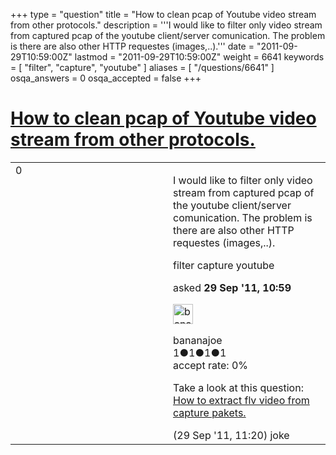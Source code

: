+++
type = "question"
title = "How to clean pcap of Youtube video stream from other protocols."
description = '''I would like to filter only video stream from captured pcap of the youtube client/server comunication. The problem is there are also other HTTP requestes (images,..).'''
date = "2011-09-29T10:59:00Z"
lastmod = "2011-09-29T10:59:00Z"
weight = 6641
keywords = [ "filter", "capture", "youtube" ]
aliases = [ "/questions/6641" ]
osqa_answers = 0
osqa_accepted = false
+++

<div class="headNormal">

# [How to clean pcap of Youtube video stream from other protocols.](/questions/6641/how-to-clean-pcap-of-youtube-video-stream-from-other-protocols)

</div>

<div id="main-body">

<div id="askform">

<table id="question-table" style="width:100%;"><colgroup><col style="width: 50%" /><col style="width: 50%" /></colgroup><tbody><tr class="odd"><td style="width: 30px; vertical-align: top"><div class="vote-buttons"><div id="post-6641-score" class="post-score" title="current number of votes">0</div><div id="favorite-count" class="favorite-count"></div></div></td><td><div id="item-right"><div class="question-body"><p>I would like to filter only video stream from captured pcap of the youtube client/server comunication. The problem is there are also other HTTP requestes (images,..).</p></div><div id="question-tags" class="tags-container tags">filter capture youtube</div><div id="question-controls" class="post-controls"></div><div class="post-update-info-container"><div class="post-update-info post-update-info-user"><p>asked <strong>29 Sep '11, 10:59</strong></p><img src="https://secure.gravatar.com/avatar/447b27791b5d25a8bb0c866e8cde3cc0?s=32&amp;d=identicon&amp;r=g" class="gravatar" width="32" height="32" alt="bananajoe&#39;s gravatar image" /><p>bananajoe<br />
<span class="score" title="1 reputation points">1</span><span title="1 badges"><span class="badge1">●</span><span class="badgecount">1</span></span><span title="1 badges"><span class="silver">●</span><span class="badgecount">1</span></span><span title="1 badges"><span class="bronze">●</span><span class="badgecount">1</span></span><br />
<span class="accept_rate" title="Rate of the user&#39;s accepted answers">accept rate:</span> <span title="bananajoe has no accepted answers">0%</span></p></div></div><div id="comments-container-6641" class="comments-container"><span id="6642"></span><div id="comment-6642" class="comment"><div id="post-6642-score" class="comment-score"></div><div class="comment-text"><p>Take a look at this question:<br />
<a href="http://ask.wireshark.org/questions/5325/how-to-extract-flv-video-from-capture-pakets?page=1#5353">How to extract flv video from capture pakets.</a></p></div><div id="comment-6642-info" class="comment-info"><span class="comment-age">(29 Sep '11, 11:20)</span> joke</div></div></div><div id="comment-tools-6641" class="comment-tools"></div><div class="clear"></div><div id="comment-6641-form-container" class="comment-form-container"></div><div class="clear"></div></div></td></tr></tbody></table>

</div>

</div>

